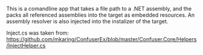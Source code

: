 This is a comandline app that takes a file path to a .NET assembly, and the packs all referenced assemblies into the target as embedded resources.
An assembly resolver is also injected into the <Module> instalizer of the target.
  
Inject.cs was taken from: https://github.com/mkaring/ConfuserEx/blob/master/Confuser.Core/Helpers/InjectHelper.cs
